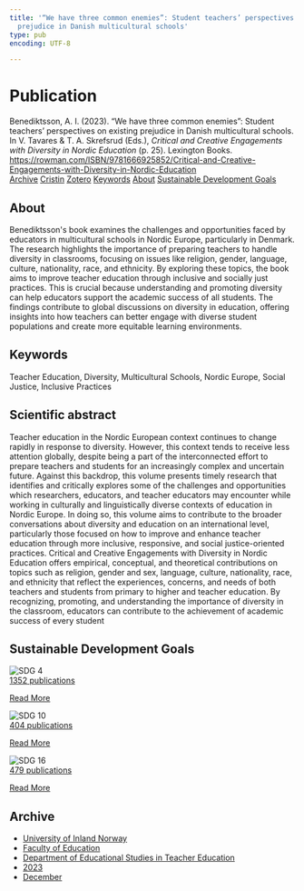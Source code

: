 ```yaml
---
title: '“We have three common enemies”: Student teachers’ perspectives on existing
  prejudice in Danish multicultural schools'
type: pub
encoding: UTF-8

---
```

<h1>Publication</h1>
<article id="csl-bib-container-3X2KIDKX" class="csl-bib-container">
  <div class="csl-bib-body"> <div class="csl-entry">Benediktsson, A. I. (2023). “We have three common enemies”: Student teachers’ perspectives on existing prejudice in Danish multicultural schools. In V. Tavares &#38; T. A. Skrefsrud (Eds.), <i>Critical and Creative Engagements with Diversity in Nordic Education</i> (p. 25). Lexington Books. <a href="https://rowman.com/ISBN/9781666925852/Critical-and-Creative-Engagements-with-Diversity-in-Nordic-Education">https://rowman.com/ISBN/9781666925852/Critical-and-Creative-Engagements-with-Diversity-in-Nordic-Education</a></div> </div>
  <div class="csl-bib-buttons">
    <a href="#taxonomy-article-3X2KIDKX" alt="archive" class="csl-bib-button">Archive</a>
    <a href="https://app.cristin.no/results/show.jsf?id=2214566" alt="Cristin" class="csl-bib-button">Cristin</a>
    <a href="http://zotero.org/groups/5881554/items/3X2KIDKX" alt="Zotero" class="csl-bib-button">Zotero</a>
    <a href="#keywords-article-3X2KIDKX" alt="keywords" class="csl-bib-button">Keywords</a>
    <a href="#about-article-3X2KIDKX" alt="about_pub" class="csl-bib-button">About</a>
    <a href="#sdg-article-3X2KIDKX" alt="sdg" class="csl-bib-button">Sustainable Development Goals</a>
  </div>
  <div id="csl-bib-meta-container-3X2KIDKX"></div>
</article>
<div id="csl-bib-meta-3X2KIDKX" class="csl-bib-meta">
  <article id="about-article-3X2KIDKX" class="about_pub-article">
    <h1>About</h1>
    Benediktsson's book examines the challenges and opportunities faced by educators in multicultural schools in Nordic Europe, particularly in Denmark. The research highlights the importance of preparing teachers to handle diversity in classrooms, focusing on issues like religion, gender, language, culture, nationality, race, and ethnicity. By exploring these topics, the book aims to improve teacher education through inclusive and socially just practices. This is crucial because understanding and promoting diversity can help educators support the academic success of all students. The findings contribute to global discussions on diversity in education, offering insights into how teachers can better engage with diverse student populations and create more equitable learning environments.
  </article>
  <article id="keywords-article-3X2KIDKX" class="keywords-article">
    <h1>Keywords</h1>
    Teacher Education, Diversity, Multicultural Schools, Nordic Europe, Social Justice, Inclusive Practices
  </article>
  <article id="abstract-article-3X2KIDKX" class="abstract-article">
    <h1>Scientific abstract</h1>
    Teacher education in the Nordic European context continues to change rapidly in response to diversity. However, this context tends to receive less attention globally, despite being a part of the interconnected effort to prepare teachers and students for an increasingly complex and uncertain future. Against this backdrop, this volume presents timely research that identifies and critically explores some of the challenges and opportunities which researchers, educators, and teacher educators may encounter while working in culturally and linguistically diverse contexts of education in Nordic Europe. In doing so, this volume aims to contribute to the broader conversations about diversity and education on an international level, particularly those focused on how to improve and enhance teacher education through more inclusive, responsive, and social justice-oriented practices. Critical and Creative Engagements with Diversity in Nordic Education offers empirical, conceptual, and theoretical contributions on topics such as religion, gender and sex, language, culture, nationality, race, and ethnicity that reflect the experiences, concerns, and needs of both teachers and students from primary to higher and teacher education. By recognizing, promoting, and understanding the importance of diversity in the classroom, educators can contribute to the achievement of academic success of every student
  </article>
  <article id="sdg-article-3X2KIDKX" class="sdg-article">
    <h1>Sustainable Development Goals</h1>
    <div class="sdg-container"><div id="sdg4" class="sdg">
        <img src="{{< params subfolder >}}images/sdg/sdg04_en.png" class="image" alt="SDG 4">
        <div class="sdg-overlay">
          <a href="/en/archive/?key=?sdg=4#archive" class="sdg-publication-count"><span>1352</span> publications</a>
          <p><a href="https://sdgs.un.org/goals/goal4" class="sdg-read-more">Read More</a></p>
        </div>
      </div> <div id="sdg10" class="sdg">
        <img src="{{< params subfolder >}}images/sdg/sdg10_en.png" class="image" alt="SDG 10">
        <div class="sdg-overlay">
          <a href="/en/archive/?key=?sdg=10#archive" class="sdg-publication-count"><span>404</span> publications</a>
          <p><a href="https://sdgs.un.org/goals/goal10" class="sdg-read-more">Read More</a></p>
        </div>
      </div> <div id="sdg16" class="sdg">
        <img src="{{< params subfolder >}}images/sdg/sdg16_en.png" class="image" alt="SDG 16">
        <div class="sdg-overlay">
          <a href="/en/archive/?key=?sdg=16#archive" class="sdg-publication-count"><span>479</span> publications</a>
          <p><a href="https://sdgs.un.org/goals/goal16" class="sdg-read-more">Read More</a></p>
        </div>
      </div></div>
  </article>
  <article id="taxonomy-article-3X2KIDKX" class="taxonomy-article">
    <h1>Archive</h1>
    <ul>
      <li>
        <a href="/en/archive/?key=3DCRN523">University of Inland Norway</a>
      </li>
      <li>
        <a href="/en/archive/?key=WYNZA47F">Faculty of Education</a>
      </li>
      <li>
        <a href="/en/archive/?key=BKPR6TE7">Department of Educational Studies in Teacher Education</a>
      </li>
      <li>
        <a href="/en/archive/?key=TKXB7BTS">2023</a>
      </li>
      <li>
        <a href="/en/archive/?key=LPXJECLR">December</a>
      </li>
    </ul>
  </article>
</div>
